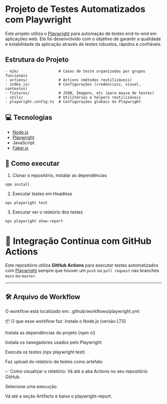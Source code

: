 # Projeto de Testes Automatizados com Playwright
Este projeto utiliza o [Playwright](https://playwright.dev/) para automação de testes end-to-end em aplicações web. Ele foi desenvolvido com o objetivo de garantir a qualidade e estabilidade da aplicação através de testes robustos, rápidos e confiáveis.

## Estrutura do Projeto

```
- e2e/                  # Casos de teste organizados por grupos funcionais
- actions/              # Actions (métodos reutilizáveis)
- index.js/             # Configurações (credenciais, visual, contextos)
- fixtures/             # JSON, Imagens, etc (para massa de testes)
- utils/                # Utilitários e helpers reutilizáveis
- playwright.config.ts  # Configurações globais do Playwright
```

## 💻 Tecnologias
- [Node.js](https://nodejs.org/)
- [Playwright](https://playwright.dev/)
- JavaScript
- [Faker.js](https://fakerjs.dev/)


## 🤖 Como executar

1. Clonar o repositório, instalar as dependências
```
npm install
```

2. Executar testes em Headless
```
npx playwright test 
```

3. Executar ver o relatório dos testes
```
npx playwright show-report
```
# 🤖 Integração Contínua com GitHub Actions

Este repositório utiliza **GitHub Actions** para executar testes automatizados com [Playwright](https://playwright.dev/) sempre que houver um `push` ou `pull request` nas branches `main` ou `master`.

---

## 🛠️ Arquivo de Workflow

O workflow está localizado em: .github/workflows/playwright.yml

📦 O que esse workflow faz:
Instala o Node.js (versão LTS)

Instala as dependências do projeto (npm ci)

Instala os navegadores usados pelo Playwright

Executa os testes (npx playwright test)

Faz upload do relatório de testes como artefato

✅ Como visualizar o relatório:
Vá até a aba Actions no seu repositório GitHub.

Selecione uma execução.

Vá até a seção Artifacts e baixe o playwright-report.

